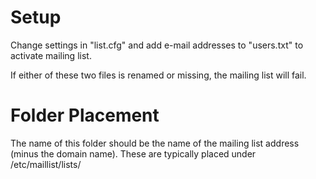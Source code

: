 # Setup

Change settings in "list.cfg" and add e-mail addresses to "users.txt" to activate mailing list.

If either of these two files is renamed or missing, the mailing list will fail.

# Folder Placement

The name of this folder should be the name of the mailing list address (minus the domain name).  These are typically placed under /etc/maillist/lists/
